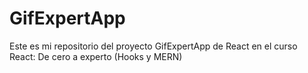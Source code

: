 # GifExpertApp

Este es mi repositorio del proyecto GifExpertApp de React en el curso React: De cero a experto (Hooks y MERN)